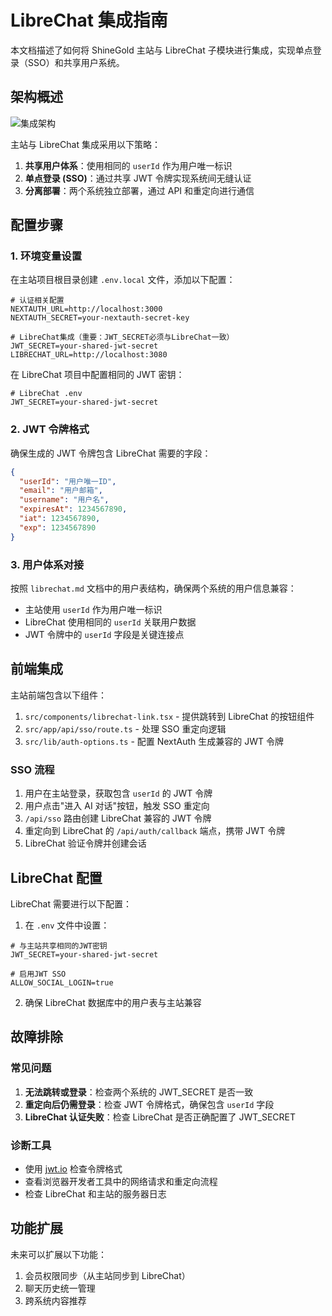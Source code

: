 # LibreChat 集成指南

本文档描述了如何将 ShineGold 主站与 LibreChat 子模块进行集成，实现单点登录（SSO）和共享用户系统。

## 架构概述

![集成架构](https://via.placeholder.com/800x400?text=ShineGold+%2B+LibreChat+集成架构)

主站与 LibreChat 集成采用以下策略：

1. **共享用户体系**：使用相同的 `userId` 作为用户唯一标识
2. **单点登录 (SSO)**：通过共享 JWT 令牌实现系统间无缝认证
3. **分离部署**：两个系统独立部署，通过 API 和重定向进行通信

## 配置步骤

### 1. 环境变量设置

在主站项目根目录创建 `.env.local` 文件，添加以下配置：

```env
# 认证相关配置
NEXTAUTH_URL=http://localhost:3000
NEXTAUTH_SECRET=your-nextauth-secret-key

# LibreChat集成（重要：JWT_SECRET必须与LibreChat一致）
JWT_SECRET=your-shared-jwt-secret
LIBRECHAT_URL=http://localhost:3080
```

在 LibreChat 项目中配置相同的 JWT 密钥：

```env
# LibreChat .env
JWT_SECRET=your-shared-jwt-secret
```

### 2. JWT 令牌格式

确保生成的 JWT 令牌包含 LibreChat 需要的字段：

```json
{
  "userId": "用户唯一ID",
  "email": "用户邮箱",
  "username": "用户名",
  "expiresAt": 1234567890,
  "iat": 1234567890,
  "exp": 1234567890
}
```

### 3. 用户体系对接

按照 `librechat.md` 文档中的用户表结构，确保两个系统的用户信息兼容：

- 主站使用 `userId` 作为用户唯一标识
- LibreChat 使用相同的 `userId` 关联用户数据
- JWT 令牌中的 `userId` 字段是关键连接点

## 前端集成

主站前端包含以下组件：

1. `src/components/librechat-link.tsx` - 提供跳转到 LibreChat 的按钮组件
2. `src/app/api/sso/route.ts` - 处理 SSO 重定向逻辑
3. `src/lib/auth-options.ts` - 配置 NextAuth 生成兼容的 JWT 令牌

### SSO 流程

1. 用户在主站登录，获取包含 `userId` 的 JWT 令牌
2. 用户点击"进入 AI 对话"按钮，触发 SSO 重定向
3. `/api/sso` 路由创建 LibreChat 兼容的 JWT 令牌
4. 重定向到 LibreChat 的 `/api/auth/callback` 端点，携带 JWT 令牌
5. LibreChat 验证令牌并创建会话

## LibreChat 配置

LibreChat 需要进行以下配置：

1. 在 `.env` 文件中设置：

```env
# 与主站共享相同的JWT密钥
JWT_SECRET=your-shared-jwt-secret

# 启用JWT SSO
ALLOW_SOCIAL_LOGIN=true
```

2. 确保 LibreChat 数据库中的用户表与主站兼容

## 故障排除

### 常见问题

1. **无法跳转或登录**：检查两个系统的 JWT_SECRET 是否一致
2. **重定向后仍需登录**：检查 JWT 令牌格式，确保包含 `userId` 字段
3. **LibreChat 认证失败**：检查 LibreChat 是否正确配置了 JWT_SECRET

### 诊断工具

- 使用 [jwt.io](https://jwt.io/) 检查令牌格式
- 查看浏览器开发者工具中的网络请求和重定向流程
- 检查 LibreChat 和主站的服务器日志

## 功能扩展

未来可以扩展以下功能：

1. 会员权限同步（从主站同步到 LibreChat）
2. 聊天历史统一管理
3. 跨系统内容推荐
